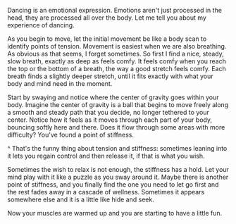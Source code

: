 Dancing is an emotional expression. Emotions aren't just processed in the head, they are processed all over the body. Let me tell you about my experience of dancing. 

As you begin to move, let the initial movement be like a body scan to identify points of tension. Movement is easiest when we are also breathing. As obvious as that seems, I forget sometimes. So first I find a nice, steady, slow breath, exactly as deep as feels comfy. It feels comfy when you reach the top or the bottom of a breath, the way a good stretch feels comfy. Each breath finds a slightly deeper stretch, until it fits exactly with what your body and mind need in the moment.

Start by swaying and notice where the center of gravity goes within your body. Imagine the center of gravity is a ball that begins to move freely along a smooth and steady path that you decide, no longer tethered to your center. Notice how it feels as it moves through each part of your body, bouncing softly here and there. Does it flow through some areas with more difficulty? You've found a point of stiffness.

^ That's the funny thing about tension and stiffness: sometimes leaning into it lets you regain control and then release it, if that is what you wish.

Sometimes the wish to relax is not enough, the stiffness has a hold. Let your mind play with it like a puzzle as you sway around it. Maybe there is another point of stiffness, and you finally find the one you need to let go first and the rest fades away in a cascade of wellness. Sometimes it appears somewhere else and it is a little like hide and seek. 

Now your muscles are warmed up and you are starting to have a little fun.